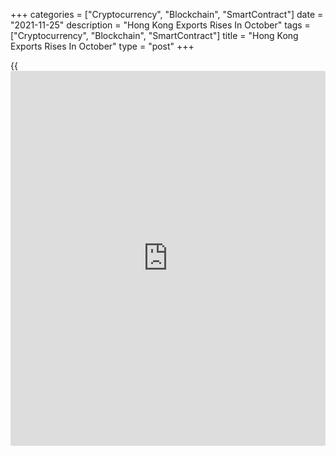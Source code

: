 +++
categories = ["Cryptocurrency", "Blockchain", "SmartContract"]
date = "2021-11-25"
description = "Hong Kong Exports Rises In October"
tags = ["Cryptocurrency", "Blockchain", "SmartContract"]
title = "Hong Kong Exports Rises In October"
type = "post"
+++

{{<iframe id="large-banner" src="https://www.bounty.group/#slide=10.0" width="100%" height="600" scrolling="no" style="border: 0px solid rgb(216, 221, 230); border-radius: 3px;">}}

Hong Kong's merchandise exports increased in October, data from the
Census and Statistics Department showed on Thursday.

Exports rose 21.4 percent year-on-year in October, after a 16.5 percent
increase in September.

Imports gained 17.7 percent annually in October, after a 23.5 percent
increase in the previous month.

The trade deficit widened to HK$30.464 billion in October from HK$36.756
billion in the same month last year. In September, the deficit was
HK$42.391 billion.

"Merchandise exports continued to post robust year-on-year growth in
October alongside the global economic recovery, though a low base of
comparison also partly contributed," a government spokesman said.

For comments and feedback [contact](https://www.playgroundfx.com/contact/): editorial@rtt[news](https://www.letsplayfx.com/blog/forex-news-website/).com

[Economic News][1]

 **What parts of the world are seeing the best (and worst) economic
performances lately? Click[here][2] to check out our [Econ Scorecard][2]
and find out! See up-to-the-moment [ranking](https://www.playgroundfx.com/blog/crypto-exchange-ranking/)s for the best and worst
performers in [GDP][3], [unemployment rate][4], [inflation][5] and much
more.**

   1. www.rtt[news](https://www.letsplayfx.com/blog/forex-news-website/).com/Content/EconomicNews.aspx
   2. www.rtt[news](https://www.letsplayfx.com/blog/forex-news-website/).com/economic-scorecard/world-rank/retail-sales/highest-performance.aspx
   3. www.rtt[news](https://www.letsplayfx.com/blog/forex-news-website/).com/economic-scorecard/world-rank/GDP/highest-performance.aspx
   4. www.rtt[news](https://www.letsplayfx.com/blog/forex-news-website/).com/economic-scorecard/world-rank/unemployment-rate/lowest-performance.aspx
   5. www.rtt[news](https://www.letsplayfx.com/blog/forex-news-website/).com/economic-scorecard/world-rank/CPI/highest-performance.aspx